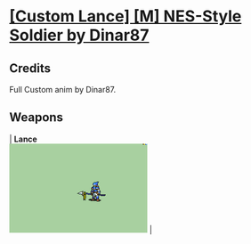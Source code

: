 # [\[Custom Lance\] \[M\] NES-Style Soldier by Dinar87](./)
## Credits

Full Custom anim by Dinar87.

## Weapons

| <b>Lance</b><br/><img alt="Lance animation" src="./2.%20Lance/Lance.gif"/> |

